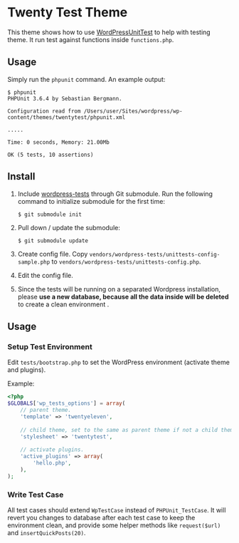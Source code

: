 # Twenty Test Theme

This theme shows how to use [WordPressUnitTest](https://github.com/kayue/WordPressUnitTest) to help with testing theme. It run test against functions inside `functions.php`.

## Usage

Simply run the `phpunit` command. An example output:

```
$ phpunit 
PHPUnit 3.6.4 by Sebastian Bergmann.

Configuration read from /Users/user/Sites/wordpress/wp-content/themes/twentytest/phpunit.xml

.....

Time: 0 seconds, Memory: 21.00Mb

OK (5 tests, 10 assertions)
```

## Install

1. Include [wordpress-tests](https://github.com/nb/wordpress-tests) through Git submodule. Run the following command to initialize submodule for the first time:

	```
	$ git submodule init
	```

2. Pull down / update the submodule:

	```
	$ git submodule update
	```

3. Create config file. Copy `vendors/wordpress-tests/unittests-config-sample.php` to `vendors/wordpress-tests/unittests-config.php`.
4. Edit the config file. 
5. Since the tests will be running on a separated Wordpress installation, please **use a new database, because all the data inside will be deleted** to create a clean environment .

## Usage

### Setup Test Environment

Edit `tests/bootstrap.php` to set the WordPress environment (activate theme and plugins).

Example:

```php
<?php
$GLOBALS['wp_tests_options'] = array(
    // parent theme.
    'template' => 'twentyeleven',
    
    // child theme, set to the same as parent theme if not a child theme.
    'stylesheet' => 'twentytest',
    
    // activate plugins.
    'active_plugins' => array(
    	'hello.php',
    ),
);
```

### Write Test Case

All test cases should extend `WpTestCase` instead of `PHPUnit_TestCase`. It will revert you changes to database after each test case to keep the environment clean, and provide some helper methods like `request($url)` and `insertQuickPosts(20)`.